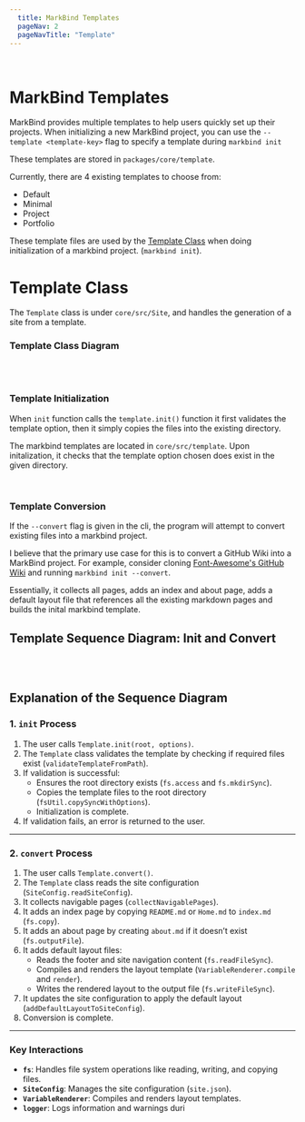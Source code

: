 ```yaml
---
  title: MarkBind Templates
  pageNav: 2
  pageNavTitle: "Template"
--- 
```

<br>

# MarkBind Templates 

MarkBind provides multiple templates to help users quickly set up their projects. When initializing a new MarkBind project, you can use the `--template <template-key>` flag to specify a template during `markbind init`

These templates are stored in `packages/core/template`.

Currently, there are 4 existing templates to choose from:
* Default
* Minimal
* Project
* Portfolio

These template files are used by the [Template Class]({{baseUrl}}/contents/core/template.md) when doing initialization of a markbind project. (`markbind init`).


# Template Class

The `Template` class is under `core/src/Site`, and handles the generation of a site from a template. 

### Template Class Diagram

<puml src="{{ baseUrl }}/diagrams/site/template.puml" width=900 />


<br> <br>

### Template Initialization

When `init` function calls the `template.init()` function it first validates the template option, then it simply copies the files into the existing directory. 

The markbind templates are located in `core/src/template`. Upon initalization, it checks that the template option chosen does exist in the given directory.

<br>

### Template Conversion

If the `--convert` flag is given in the cli, the program will attempt to convert existing files into a markbind project.

I believe that the primary use case for this is to convert a GitHub Wiki into a MarkBind project. For example, consider cloning [Font-Awesome's GitHub Wiki](https://github.com/fortawesome/font-awesome/wiki) and running `markbind init --convert`.

Essentially, it collects all pages, adds an index and about page, adds a default layout file that references all the existing markdown pages and builds the inital markbind template. 

## Template Sequence Diagram: Init and Convert

<puml src="{{ baseUrl }}/diagrams/site/template_sequence.puml" width=900 />

<br> <br>

## Explanation of the Sequence Diagram

### 1. `init` Process

1. The user calls `Template.init(root, options)`.
2. The `Template` class validates the template by checking if required files exist (`validateTemplateFromPath`).
3. If validation is successful:
   - Ensures the root directory exists (`fs.access` and `fs.mkdirSync`).
   - Copies the template files to the root directory (`fsUtil.copySyncWithOptions`).
   - Initialization is complete.
4. If validation fails, an error is returned to the user.

---

### 2. `convert` Process

1. The user calls `Template.convert()`.
2. The `Template` class reads the site configuration (`SiteConfig.readSiteConfig`).
3. It collects navigable pages (`collectNavigablePages`).
4. It adds an index page by copying `README.md` or `Home.md` to `index.md` (`fs.copy`).
5. It adds an about page by creating `about.md` if it doesn’t exist (`fs.outputFile`).
6. It adds default layout files:
   - Reads the footer and site navigation content (`fs.readFileSync`).
   - Compiles and renders the layout template (`VariableRenderer.compile` and `render`).
   - Writes the rendered layout to the output file (`fs.writeFileSync`).
7. It updates the site configuration to apply the default layout (`addDefaultLayoutToSiteConfig`).
8. Conversion is complete.

---

### Key Interactions

- **`fs`**: Handles file system operations like reading, writing, and copying files.
- **`SiteConfig`**: Manages the site configuration (`site.json`).
- **`VariableRenderer`**: Compiles and renders layout templates.
- **`logger`**: Logs information and warnings duri







